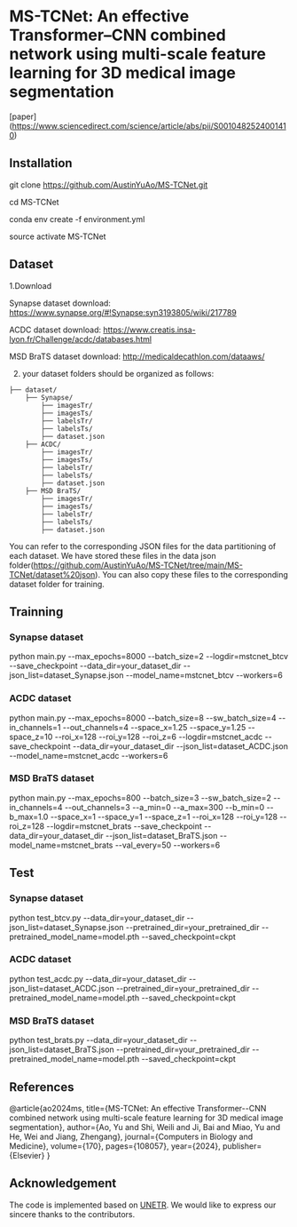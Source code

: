 # MS-TCNet: An effective Transformer–CNN combined network using multi-scale feature learning for 3D medical image segmentation 
 [paper] (https://www.sciencedirect.com/science/article/abs/pii/S0010482524001410)

## Installation

git clone https://github.com/AustinYuAo/MS-TCNet.git

cd MS-TCNet

conda env create -f environment.yml

source activate MS-TCNet

## Dataset  
1.Download

Synapse dataset download: https://www.synapse.org/#!Synapse:syn3193805/wiki/217789
 
ACDC dataset download: https://www.creatis.insa-lyon.fr/Challenge/acdc/databases.html

MSD BraTS dataset download: http://medicaldecathlon.com/dataaws/

2. your dataset folders should be organized as follows:
```
├── dataset/  
    ├── Synapse/  
        ├── imagesTr/  
        ├── imagesTs/  
        ├── labelsTr/  
        ├── labelsTs/  
        ├── dataset.json  
    ├── ACDC/  
        ├── imagesTr/  
        ├── imagesTs/  
        ├── labelsTr/  
        ├── labelsTs/  
        ├── dataset.json  
    ├── MSD BraTS/    
        ├── imagesTr/   
        ├── imagesTs/  
        ├── labelsTr/  
        ├── labelsTs/  
        ├── dataset.json  
```
You can refer to the corresponding JSON files for the data partitioning of each dataset. We have stored these files in the data json folder(https://github.com/AustinYuAo/MS-TCNet/tree/main/MS-TCNet/dataset%20json). You can also copy these files to the corresponding dataset folder for training.
## Trainning
### Synapse dataset  
python main.py --max_epochs=8000 --batch_size=2 --logdir=mstcnet_btcv --save_checkpoint --data_dir=your_dataset_dir --json_list=dataset_Synapse.json --model_name=mstcnet_btcv --workers=6  

### ACDC dataset  
python main.py --max_epochs=8000 --batch_size=8 --sw_batch_size=4 --in_channels=1 --out_channels=4 --space_x=1.25 --space_y=1.25 --space_z=10 --roi_x=128 --roi_y=128 --roi_z=6 --logdir=mstcnet_acdc --save_checkpoint --data_dir=your_dataset_dir --json_list=dataset_ACDC.json --model_name=mstcnet_acdc --workers=6  

### MSD BraTS dataset  
python main.py --max_epochs=800 --batch_size=3 --sw_batch_size=2 --in_channels=4 --out_channels=3 --a_min=0 --a_max=300 --b_min=0 --b_max=1.0 --space_x=1 --space_y=1 --space_z=1 --roi_x=128 --roi_y=128 --roi_z=128 --logdir=mstcnet_brats --save_checkpoint --data_dir=your_dataset_dir --json_list=dataset_BraTS.json --model_name=mstcnet_brats --val_every=50 --workers=6  

## Test
### Synapse dataset  
python test_btcv.py --data_dir=your_dataset_dir --json_list=dataset_Synapse.json --pretrained_dir=your_pretrained_dir --pretrained_model_name=model.pth --saved_checkpoint=ckpt  

### ACDC dataset  
python test_acdc.py --data_dir=your_dataset_dir --json_list=dataset_ACDC.json --pretrained_dir=your_pretrained_dir --pretrained_model_name=model.pth --saved_checkpoint=ckpt  

### MSD BraTS dataset  
python test_brats.py --data_dir=your_dataset_dir --json_list=dataset_BraTS.json --pretrained_dir=your_pretrained_dir --pretrained_model_name=model.pth --saved_checkpoint=ckpt  

## References
@article{ao2024ms,
  title={MS-TCNet: An effective Transformer--CNN combined network using multi-scale feature learning for 3D medical image segmentation},
  author={Ao, Yu and Shi, Weili and Ji, Bai and Miao, Yu and He, Wei and Jiang, Zhengang},
  journal={Computers in Biology and Medicine},
  volume={170},
  pages={108057},
  year={2024},
  publisher={Elsevier}
}

## Acknowledgement
The code is implemented based on [UNETR](https://github.com/Project-MONAI/research-contributions/tree/main/UNETR/BTCV). We would like to express our sincere thanks to the contributors.
